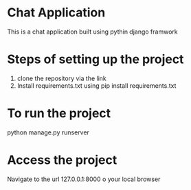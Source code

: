# Chat Application 
 This is a chat application built using pythin django framwork
 
 
# Steps of setting up the project

1. clone the repository via the link </br>
2. Install requirements.txt using pip install requirements.txt 

# To run the project
python manage.py runserver


# Access the project
Navigate to the url 127.0.0.1:8000 o your local browser 

